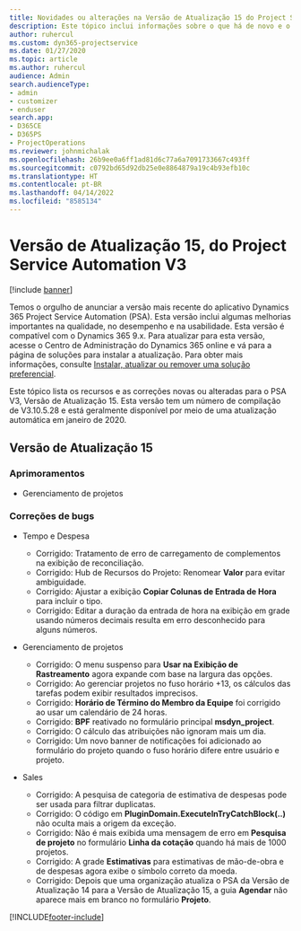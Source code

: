 ```yaml
---
title: Novidades ou alterações na Versão de Atualização 15 do Project Service Automation V3
description: Este tópico inclui informações sobre o que há de novo e o que foi alterado na Versão da Atualização 15 do Project Service Automation V3.
author: ruhercul
ms.custom: dyn365-projectservice
ms.date: 01/27/2020
ms.topic: article
ms.author: ruhercul
audience: Admin
search.audienceType:
- admin
- customizer
- enduser
search.app:
- D365CE
- D365PS
- ProjectOperations
ms.reviewer: johnmichalak
ms.openlocfilehash: 26b9ee0a6ff1ad81d6c77a6a7091733667c493ff
ms.sourcegitcommit: c0792bd65d92db25e0e8864879a19c4b93efb10c
ms.translationtype: HT
ms.contentlocale: pt-BR
ms.lasthandoff: 04/14/2022
ms.locfileid: "8585134"
---
```

# <a name="project-service-automation-update-release-15-v3"></a>Versão de Atualização 15, do Project Service Automation V3

[!include [banner](../includes/psa-now-project-operations.md)]

Temos o orgulho de anunciar a versão mais recente do aplicativo Dynamics 365 Project Service Automation (PSA). Esta versão inclui algumas melhorias importantes na qualidade, no desempenho e na usabilidade. Esta versão é compatível com o Dynamics 365 9.x. Para atualizar para esta versão, acesse o Centro de Administração do Dynamics 365 online e vá para a página de soluções para instalar a atualização. Para obter mais informações, consulte [Instalar, atualizar ou remover uma solução preferencial](/power-platform/admin/install-remove-preferred-solution).

Este tópico lista os recursos e as correções novas ou alteradas para o PSA V3, Versão de Atualização 15. Esta versão tem um número de compilação de V3.10.5.28 e está geralmente disponível por meio de uma atualização automática em janeiro de 2020.

## <a name="update-release-15"></a>Versão de Atualização 15 

### <a name="enhancements"></a>Aprimoramentos

- Gerenciamento de projetos

### <a name="bug-fixes"></a>Correções de bugs

- Tempo e Despesa

  - Corrigido: Tratamento de erro de carregamento de complementos na exibição de reconciliação.
  - Corrigido: Hub de Recursos do Projeto: Renomear **Valor** para evitar ambiguidade.
  - Corrigido: Ajustar a exibição **Copiar Colunas de Entrada de Hora** para incluir o tipo.
  - Corrigido: Editar a duração da entrada de hora na exibição em grade usando números decimais resulta em erro desconhecido para alguns números.

- Gerenciamento de projetos

  - Corrigido: O menu suspenso para **Usar na Exibição de Rastreamento** agora expande com base na largura das opções.
  - Corrigido: Ao gerenciar projetos no fuso horário +13, os cálculos das tarefas podem exibir resultados imprecisos.
  - Corrigido: **Horário de Término do Membro da Equipe** foi corrigido ao usar um calendário de 24 horas.
  - Corrigido: **BPF** reativado no formulário principal **msdyn_project**.
  - Corrigido: O cálculo das atribuições não ignoram mais um dia.
  - Corrigido: Um novo banner de notificações foi adicionado ao formulário do projeto quando o fuso horário difere entre usuário e projeto.

- Sales

  - Corrigido: A pesquisa de categoria de estimativa de despesas pode ser usada para filtrar duplicatas.
  - Corrigido: O código em **PluginDomain.ExecuteInTryCatchBlock(..)** não oculta mais a origem da exceção.
  - Corrigido: Não é mais exibida uma mensagem de erro em **Pesquisa de projeto** no formulário **Linha da cotação** quando há mais de 1000 projetos.
  - Corrigido: A grade **Estimativas** para estimativas de mão-de-obra e de despesas agora exibe o símbolo correto da moeda.
  - Corrigido: Depois que uma organização atualiza o PSA da Versão de Atualização 14 para a Versão de Atualização 15, a guia **Agendar** não aparece mais em branco no formulário **Projeto**.


[!INCLUDE[footer-include](../includes/footer-banner.md)]
